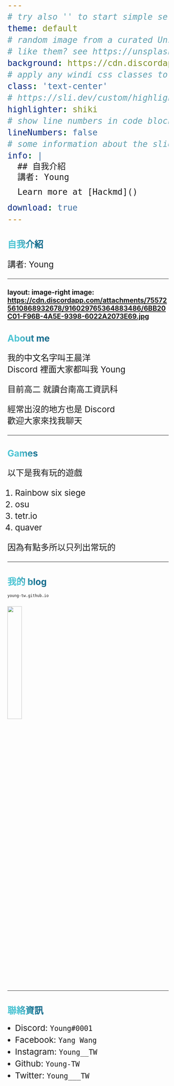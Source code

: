 ```yaml
---
# try also '' to start simple seriph
theme: default
# random image from a curated Unsplash collection by Anthony
# like them? see https://unsplash.com/collections/94734566/slidev
background: https://cdn.discordapp.com/attachments/755725610868932678/916030747201134713/ECA73FD4-ACA8-402C-B05D-430BED42A098.jpg
# apply any windi css classes to the current slide
class: 'text-center'
# https://sli.dev/custom/highlighters.html
highlighter: shiki
# show line numbers in code blocks
lineNumbers: false
# some information about the slides, markdown enabled
info: |
  ## 自我介紹
  講者: Young 

  Learn more at [Hackmd]()

download: true
---
```


# 自我介紹

講者: Young

<div class="abs-br m-6 flex gap-2">
  <a href="https://github.com/Young-TW" target="_blank" alt="GitHub"
    class="text-xl icon-btn opacity-50 !border-none !hover:text-white">
    <carbon-logo-github />
  </a>
</div>

---
layout: image-right
image: https://cdn.discordapp.com/attachments/755725610868932678/916029765364883486/6BB20C01-F96B-4A5E-9398-6022A2073E69.jpg
---

# About me

我的中文名字叫王晨洋  
Discord 裡面大家都叫我 Young  

目前高二 就讀台南高工資訊科  

經常出沒的地方也是 Discord  
歡迎大家來找我聊天  

<style>
h1 {
  background-color: #2B90B6;
  background-image: linear-gradient(45deg, #4EC5D4 10%, #146b8c 20%);
  background-size: 100%;
  -webkit-background-clip: text;
  -moz-background-clip: text;
  -webkit-text-fill-color: transparent; 
  -moz-text-fill-color: transparent;
}

li,p,span {
  font-size: 26px;
  line-height: 36px;
}
</style>

---

# Games

以下是我有玩的遊戲  

1. Rainbow six siege
2. osu
3. tetr.io
4. quaver

因為有點多所以只列出常玩的  

<style>
h1 {
  background-color: #2B90B6;
  background-image: linear-gradient(45deg, #4EC5D4 10%, #146b8c 20%);
  background-size: 100%;
  -webkit-background-clip: text;
  -moz-background-clip: text;
  -webkit-text-fill-color: transparent; 
  -moz-text-fill-color: transparent;
}

li,p,span {
  font-size: 26px;
  line-height: 36px;
}
</style>

---

# 我的 blog

```
young-tw.github.io
```

![](https://cdn.discordapp.com/attachments/836570614503309342/914206315902013460/qrcode.jpg)

<style>
h1 {
  background-color: #2B90B6;
  background-image: linear-gradient(45deg, #4EC5D4 10%, #146b8c 20%);
  background-size: 100%;
  -webkit-background-clip: text;
  -moz-background-clip: text;
  -webkit-text-fill-color: transparent; 
  -moz-text-fill-color: transparent;
}

li,p,span {
  font-size: 26px;
  line-height: 36px;
}

img {
  width: 30%;
}
</style>

---

# 聯絡資訊

- Discord: `Young#0001`
- Facebook: `Yang Wang`
- Instagram: `Young__TW`
- Github: `Young-TW`
- Twitter: `Young___TW`

<style>
h1 {
  background-color: #2B90B6;
  background-image: linear-gradient(45deg, #4EC5D4 10%, #146b8c 20%);
  background-size: 100%;
  -webkit-background-clip: text;
  -moz-background-clip: text;
  -webkit-text-fill-color: transparent; 
  -moz-text-fill-color: transparent;
}

li,p,span {
  font-size: 26px;
  line-height: 36px;
}
</style>